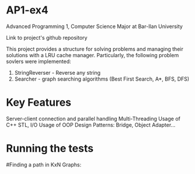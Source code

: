 # AP1-ex4
Advanced Programming 1, Computer Science Major at Bar-Ilan University

Link to project's github repository

This project provides a structure for solving problems and managing their solutions with a LRU cache manager. Particularly, the following problem sovlers were implemented:

 1) StringReverser - Reverse any string
 2)   Searcher - graph searching algorithms (Best First Search, A*, BFS, DFS)
 
# Key Features
Server-client connection and parallel handling
Multi-Threading
Usage of C++ STL, I/O
Usage of OOP Design Patterns: Bridge, Object Adapter...

# Running the tests
#Finding a path in KxN Graphs:
